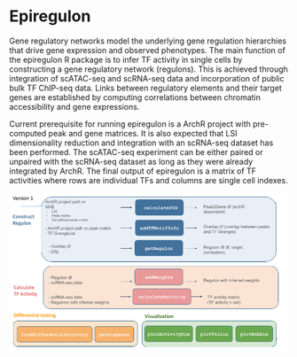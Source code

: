 # Epiregulon

Gene regulatory networks model the underlying gene regulation hierarchies that drive gene expression and
observed phenotypes. The main function of the epiregulon R package is to infer TF activity in single cells by
constructing a gene regulatory network (regulons). This is achieved through integration of scATAC-seq and
scRNA-seq data and incorporation of public bulk TF ChIP-seq data. Links between regulatory elements
and their target genes are established by computing correlations between chromatin accessibility and gene
expressions.

Current prerequisite for running epiregulon is a ArchR project with pre-computed peak and gene matrices.
It is also expected that LSI dimensionality reduction and integration with an scRNA-seq dataset has been
performed. The scATAC-seq experiment can be either paired or unpaired with the scRNA-seq dataset as
long as they were already integrated by ArchR. The final output of epiregulon is a matrix of TF activities
where rows are individual TFs and columns are single cell indexes.

![plot](vignettes/overview.png)
